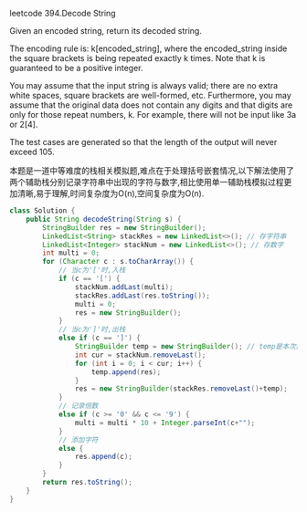 leetcode 394.Decode String

Given an encoded string, return its decoded string.

The encoding rule is: k[encoded_string], where the encoded_string inside the square brackets is being repeated exactly k times. Note that k is guaranteed to be a positive integer.

You may assume that the input string is always valid; there are no extra white spaces, square brackets are well-formed, etc. Furthermore, you may assume that the original data does not contain any digits and that digits are only for those repeat numbers, k. For example, there will not be input like 3a or 2[4].

The test cases are generated so that the length of the output will never exceed 105.

本题是一道中等难度的栈相关模拟题,难点在于处理括号嵌套情况,以下解法使用了两个辅助栈分别记录字符串中出现的字符与数字,相比使用单一辅助栈模拟过程更加清晰,易于理解,时间复杂度为O(n),空间复杂度为O(n).

```java
class Solution {
    public String decodeString(String s) {
        StringBuilder res = new StringBuilder();
        LinkedList<String> stackRes = new LinkedList<>(); // 存字符串
        LinkedList<Integer> stackNum = new LinkedList<>(); // 存数字
        int multi = 0;
        for (Character c : s.toCharArray()) {
            // 当c为'['时,入栈
            if (c == '[') {
                stackNum.addLast(multi);
                stackRes.addLast(res.toString());
                multi = 0;
                res = new StringBuilder();
            }
            // 当c为']'时,出栈
            else if (c == ']') {
                StringBuilder temp = new StringBuilder(); // temp是本次需要倍数重复的字符串
                int cur = stackNum.removeLast();
                for (int i = 0; i < cur; i++) {
                    temp.append(res);
                }
                res = new StringBuilder(stackRes.removeLast()+temp);
            }
            // 记录倍数
            else if (c >= '0' && c <= '9') {
                multi = multi * 10 + Integer.parseInt(c+"");
            }
            // 添加字符
            else {
                res.append(c);
            }
        }
        return res.toString();
    }
}
```